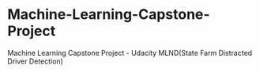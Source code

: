 # Machine-Learning-Capstone-Project
Machine Learning Capstone Project - Udacity MLND(State Farm Distracted Driver Detection)

